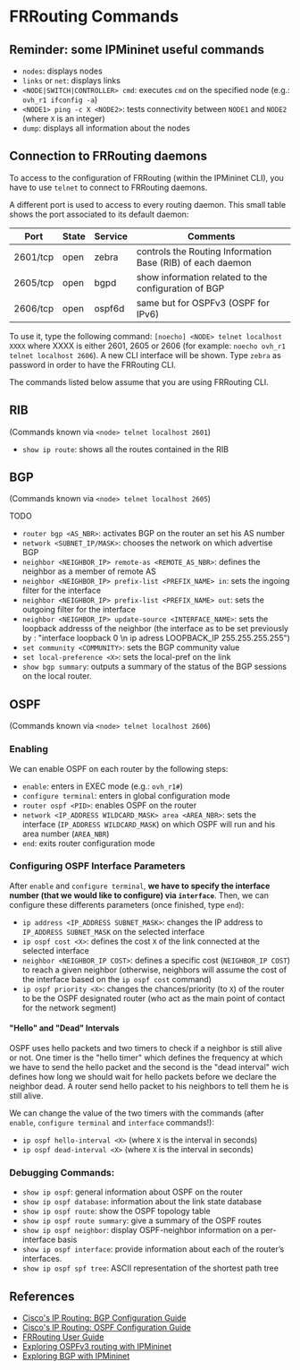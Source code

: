 # FRRouting Commands

## Reminder: some IPMininet useful commands

- `nodes`: displays nodes
- `links` or `net`: displays links
- `<NODE|SWITCH|CONTROLLER> cmd`: executes `cmd` on the specified node (e.g.: `ovh_r1 ifconfig -a`)
- `<NODE1> ping -c X <NODE2>`: tests connectivity between `NODE1` and `NODE2` (where `X` is an integer)
- `dump`: displays all information about the nodes

## Connection to FRRouting daemons

To access to the configuration of FRRouting (within the IPMininet CLI), you have to use `telnet` to connect to FRRouting daemons.

A different port is used to access to every routing daemon. This small table shows the port associated to its default daemon:

| Port     | State | Service | Comments                                             |
|----------|-------|---------|------------------------------------------------------|
| 2601/tcp | open  | zebra   | controls the Routing Information Base (RIB) of each daemon                      |
| 2605/tcp | open  | bgpd    | show information related to the configuration of BGP |
| 2606/tcp | open  | ospf6d  | same but for OSPFv3 (OSPF for IPv6)                  |

To use it, type the following command: `[noecho] <NODE> telnet localhost XXXX` where XXXX is either 2601, 2605 or 2606 (for example: `noecho ovh_r1 telnet localhost 2606`). A new CLI interface will be shown. Type `zebra` as password in order to have the FRRouting CLI.

The commands listed below assume that you are using FRRouting CLI.

## RIB

(Commands known via `<node> telnet localhost 2601`)

- `show ip route`: shows all the routes contained in the RIB

## BGP

(Commands known via `<node> telnet localhost 2605`)

TODO

- `router bgp <AS_NBR>`: activates BGP on the router an set his AS number
- `network <SUBNET_IP/MASK>`: chooses the network on which advertise BGP
- `neighbor <NEIGHBOR_IP> remote-as <REMOTE_AS_NBR>`: defines the neighbor as a member of remote AS
- `neighbor <NEIGHBOR_IP> prefix-list <PREFIX_NAME> in`: sets the ingoing filter for the interface
- `neighbor <NEIGHBOR_IP> prefix-list <PREFIX_NAME> out`: sets the outgoing filter for the interface
- `neighbor <NEIGHBOR_IP> update-source <INTERFACE_NAME>`: sets the loopback addresss of the neighbor (the interface as to be set previously by : "interface loopback 0 \n ip adress LOOPBACK_IP 255.255.255.255")
- `set community <COMMUNITY>`: sets the BGP community value
- `set local-preference <X>`: sets the local-pref on the link
- `show bgp summary`: outputs a summary of the status of the BGP sessions on the local router.

## OSPF

(Commands known via `<node> telnet localhost 2606`)

### Enabling

We can enable OSPF on each router by the following steps:

- `enable`: enters in EXEC mode (e.g.: `ovh_r1#`)
- `configure terminal`: enters in global configuration mode
- `router ospf <PID>`: enables OSPF on the router
- `network <IP_ADDRESS WILDCARD_MASK> area <AREA_NBR>`: sets the interface (`IP_ADDRESS WILDCARD_MASK`) on which OSPF will run and his area number (`AREA_NBR`)
- `end`: exits router configuration mode

### Configuring OSPF Interface Parameters

After `enable` and `configure terminal`, **we have to specify the interface number (that we would like to configure) via `interface`**. Then, we can configure these differents parameters (once finished, type `end`):

- `ip address <IP_ADDRESS SUBNET_MASK>`: changes the IP address to `IP_ADDRESS SUBNET_MASK` on the selected interface
- `ip ospf cost <X>`: defines the cost `X` of the link connected at the selected interface
- `neighbor <NEIGHBOR_IP COST>`: defines a specific cost (`NEIGHBOR_IP COST`) to reach a given neighbor (otherwise, neighbors will assume the cost of the interface based on the `ip ospf cost` command)
- `ip ospf priority <X>`: changes the chances/priority (to `X`) of the router to be the OSPF designated router (who act as the main point of contact for the network segment)

#### "Hello" and "Dead" Intervals

OSPF uses hello packets and two timers to check if a neighbor is still alive or not. One timer is the "hello timer" which defines the frequency at which we have to send the hello packet and the second is the "dead interval" wich defines how long we should wait for hello packets before we declare the neighbor dead. A router send hello packet to his neighbors to tell them he is still alive.

We can change the value of the two timers with the commands (after `enable`, `configure terminal` and `interface` commands!):

- `ip ospf hello-interval <X>` (where `X` is the interval in seconds)
- `ip ospf dead-interval <X>` (where `X` is the interval in seconds)

### Debugging Commands:

- `show ip ospf`: general information about OSPF on the router
- `show ip ospf database`: information about the link state database
- `show ip ospf route`: show the OSPF topology table
- `show ip ospf route summary`: give a summary of the OSPF routes
- `show ip ospf neighbor`: display OSPF-neighbor information on a per-interface basis
- `show ip ospf interface`: provide information about each of the router’s interfaces.
- `show ip ospf spf tree`: ASCII representation of the shortest path tree

## References

- [Cisco's IP Routing: BGP Configuration Guide](https://www.cisco.com/c/en/us/td/docs/ios-xml/ios/iproute_bgp/configuration/xe-16/irg-xe-16-book.html)
- [Cisco's IP Routing: OSPF Configuration Guide](https://www.cisco.com/c/en/us/td/docs/ios-xml/ios/iproute_ospf/configuration/xe-16/iro-xe-16-book/iro-cfg.html)
- [FRRouting User Guide](http://docs.frrouting.org/en/stable-7.1/)
- [Exploring OSPFv3 routing with IPMininet](http://blog.computer-networking.info/ipmininet-ospfv3/)
- [Exploring BGP with IPMininet](http://blog.computer-networking.info/bgp-mininet/)
